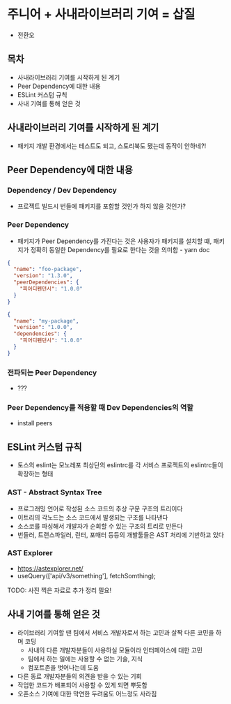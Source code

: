 # 주니어 + 사내라이브러리 기여 = 삽질
- 전환오

## 목차
- 사내라이브러리 기여를 시작하게 된 계기
- Peer Dependency에 대한 내용
- ESLint 커스텀 규칙
- 사내 기여를 통해 얻은 것

## 사내라이브러리 기여를 시작하게 된 계기
- 패키지 개발 환경에서는 테스트도 되고, 스토리북도 됐는데 동작이 안하네?!

## Peer Dependency에 대한 내용

### Dependency / Dev Dependency
- 프로젝트 빌드시 번들에 패키지를 포함할 것인가 하지 않을 것인가?

### Peer Dependency
- 패키지가 Peer Dependency를 가진다는 것은 사용자가 패키지를 설치할 떄, 패키지가 정확히 동일한 Dependency를 필요로 한다는 것을 의미함 - yarn doc
```json
{
  "name": "foo-package",
  "version": "1.3.0",
  "peerDependencies": {
    "피어디펜던시": "1.0.0"
  }
}
```
```json
{
  "name": "my-package",
  "version": "1.0.0",
  "dependencies": {
    "피어디펜던시": "1.0.0"
  }
}
```

### 전파되는 Peer Dependency
- ???

### Peer Dependency를 적용할 때 Dev Dependencies의 역할
- install peers

## ESLint 커스텀 규칙
- 토스의 eslint는 모노레포 최상단의 eslintrc를 각 서비스 프로젝트의 eslintrc들이 확장하는 형태

### AST - Abstract Syntax Tree
- 프로그래밍 언어로 작성된 소스 코드의 추상 구문 구조의 트리이다
- 이트리의 각노드는 소스 코드에서 발생되는 구조를 나타낸다
- 소스코를 파싱해서 개발자가 순회할 수 있는 구조의 트리로 만든다
- 번들러, 트랜스파일러, 린터, 포매터 등등의 개발툴들은 AST 처리에 기반하고 있다

### AST Explorer
- https://astexplorer.net/
- useQuery(['api/v3/something'], fetchSomthing);

TODO: 사진 찍은 자료로 추가 정리 필요!

## 사내 기여를 통해 얻은 것
- 라이브러리 기여할 땐 팀에서 서비스 개발자로서 하는 고민과 살짝 다른 코민을 하며 코딩
   - 사내의 다른 개발자분들이 사용하실 모듈이라 인터페이스에 대한 고민
   - 팀에서 하는 일에는 사용할 수 없는 기술, 지식
   - 컴포트존을 벗어나는데 도움
- 다른 동료 개발자분들의 의견을 받을 수 있는 기회
- 작업한 코드가 배포되어 사용할 수 있게 되면 뿌듯함
- 오픈소스 기여에 대한 막연한 두려움도 어느정도 사라짐
